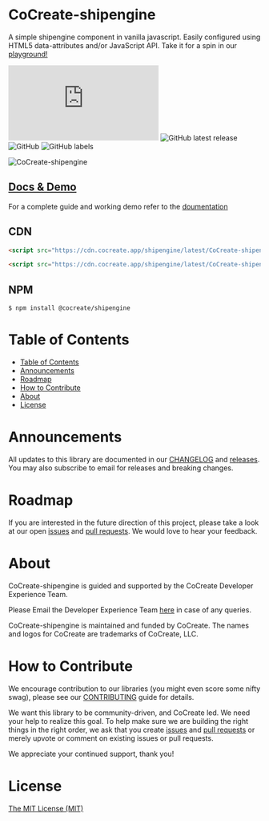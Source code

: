 # CoCreate-shipengine

A simple shipengine component in vanilla javascript. Easily configured using HTML5 data-attributes and/or JavaScript API. Take it for a spin in our [playground!](https://cocreate.app/docs/shipengine)

![GitHub file size in bytes](https://img.shields.io/github/size/CoCreate-app/CoCreate-shipengine/dist/CoCreate-shipengine.min.js?label=minified%20size&style=for-the-badge)
![GitHub latest release](https://img.shields.io/github/v/release/CoCreate-app/CoCreate-shipengine?style=for-the-badge)
![GitHub](https://img.shields.io/github/license/CoCreate-app/CoCreate-shipengine?style=for-the-badge)
![GitHub labels](https://img.shields.io/github/labels/CoCreate-app/CoCreate-shipengine/help%20wanted?style=for-the-badge)

![CoCreate-shipengine](https://cdn.cocreate.app/docs/CoCreate-shipengine.gif)

## [Docs & Demo](https://cocreate.app/docs/clone)

For a complete guide and working demo refer to the [doumentation](https://cocreate.app/docs/shipengine)

## CDN

```html
<script src="https://cdn.cocreate.app/shipengine/latest/CoCreate-shipengine.min.js"></script>
```

```html
<script src="https://cdn.cocreate.app/shipengine/latest/CoCreate-shipengine.min.css"></script>
```

## NPM

```shell
$ npm install @cocreate/shipengine
```

# Table of Contents

- [Table of Contents](#table-of-contents)
- [Announcements](#announcements)
- [Roadmap](#roadmap)
- [How to Contribute](#how-to-contribute)
- [About](#about)
- [License](#license)

<a name="announcements"></a>

# Announcements

All updates to this library are documented in our [CHANGELOG](https://github.com/CoCreate-app/CoCreate-shipengine/blob/master/CHANGELOG.md) and [releases](https://github.com/CoCreate-app/CoCreate-shipengine/releases). You may also subscribe to email for releases and breaking changes.

<a name="roadmap"></a>

# Roadmap

If you are interested in the future direction of this project, please take a look at our open [issues](https://github.com/CoCreate-app/CoCreate-shipengine/issues) and [pull requests](https://github.com/CoCreate-app/CoCreate-shipengine/pulls). We would love to hear your feedback.

<a name="about"></a>

# About

CoCreate-shipengine is guided and supported by the CoCreate Developer Experience Team.

Please Email the Developer Experience Team [here](mailto:develop@cocreate.app) in case of any queries.

CoCreate-shipengine is maintained and funded by CoCreate. The names and logos for CoCreate are trademarks of CoCreate, LLC.

<a name="contribute"></a>

# How to Contribute

We encourage contribution to our libraries (you might even score some nifty swag), please see our [CONTRIBUTING](https://github.com/CoCreate-app/CoCreate-shipengine/blob/master/CONTRIBUTING.md) guide for details.

We want this library to be community-driven, and CoCreate led. We need your help to realize this goal. To help make sure we are building the right things in the right order, we ask that you create [issues](https://github.com/CoCreate-app/CoCreate-shipengine/issues) and [pull requests](https://github.com/CoCreate-app/CoCreate-shipengine/pulls) or merely upvote or comment on existing issues or pull requests.

We appreciate your continued support, thank you!

# License

[The MIT License (MIT)](https://github.com/CoCreate-app/CoCreate-shipengine/blob/master/LICENSE)

